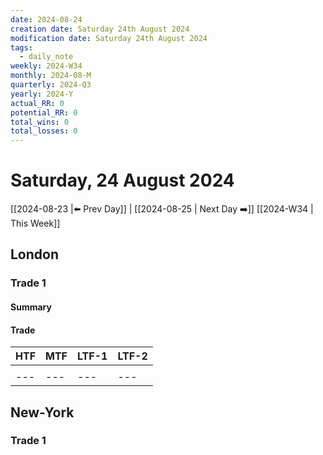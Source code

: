 ```yaml
---
date: 2024-08-24
creation date: Saturday 24th August 2024
modification date: Saturday 24th August 2024
tags:
  - daily_note
weekly: 2024-W34
monthly: 2024-08-M
quarterly: 2024-Q3
yearly: 2024-Y
actual_RR: 0
potential_RR: 0
total_wins: 0
total_losses: 0
---
```

# Saturday, 24 August 2024

 [[2024-08-23 |⬅️ Prev Day]] | [[2024-08-25 | Next Day ➡️]] [[2024-W34 | This Week]]

## London 
### Trade 1
#### Summary

#### Trade
|   HTF  |MTF|LTF-1|LTF-2
| --- | --- |--- | --- |
|  ![]() |  ![]()   | ![]() | ![]() |
| --- | --- |--- | --- |

## New-York
### Trade 1
